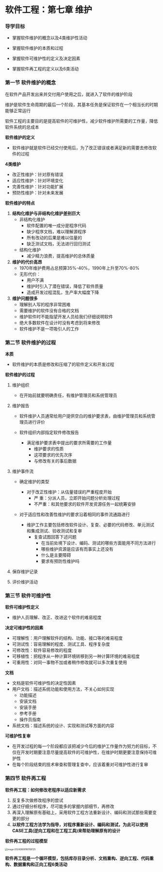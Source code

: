 # 软件工程：第七章 维护

### 导学目标

- 掌握软件维护的概念以及4类维护性活动

- 掌握软件维护的本质和过程

- 掌握软件可维护性的定义及决定因素

- 掌握软件再工程的定义以及6类活动

### 第一节 软件维护的概念

在软件产品开发出来并交付用户使用之后，就进入了软件的维护阶段

维护是软件生命周期的最后一个阶段，其基本任务是保证软件在一个相当长的时期能够正常运行

软件工程的主要目的是提高软件的可维护性，减少软件维护所需要的工作量，降低软件系统的总成本

**软件维护的定义**

- 软件维护就是软件已经交付使用后，为了改正错误或者满足新的需要去修改软件的过程

**4类维护**

- 改正性维护：针对原有错误
- 适应性维护：针对环境变化
- 完善性维护：针对功能扩展
- 预防性维护：针对未来发展

**软件维护的特点**

1. **结构化维护与非结构化维护差别巨大**
   - 非结构化维护
     - 软件配置的唯一成分是程序代码
     - 缺少程序文档，难以理解源程序
     - 所有改动的后果是难以估量的
     - 缺乏测试文档，无法进行回归测试
   - 结构化维护
     - 减少精力浪费，提高维护的总体质量
2. **维护的代价高昂**
   - 1970年维护费用占总预算35%-40%，1990年上升至70%-80%
   - 无形代价：
     - 用户不满
     - 维护时引入了潜在错误，降低了软件质量
     - 造成开发过程混乱，生产率大幅度下降
3. **维护问题很多**
   - 理解别人写的程序非常困难
   - 需要维护的软件没有合格的文档
   - 维护软件时不能指望开发人员给我们仔细说明软件
   - 绝大多数软件在设计时没有考虑到将来修改
   - 软件维护不是一项吸引人的工作

### 第二节 软件维护的过程

**本质**

- 软件维护的本质是修改和压缩了的软件定义和开发过程

**软件维护的过程**

1. 维护组织

   - 在开始前就要明确责任，有维护管理员和系统管理员

2. 维护报告

   - 软件维护人员通常给用户提供空白的维护要求表，由维护管理员和系统管理员进行评价

   - 软件组织内部指定软件修改报告
     - 满足维护要求表中提出的要求所需要的工作量
       - 维护要求的性质
       - 这项要求的优先次序
       - 与修改有关的事后数据

3. 维护事件流

   - 确定维护的类型
     - 对于改正性维护：从估量错误的严重程度开始
       - 严    重：分派人员，立即开始问题分析处理过程
       - 不严重：和其他要求的软件开发资源任务一起统筹安排

   - 对于适应性和改善性维护的要求沿着相同的事件流通路进行
     - 维护工作主要包括修改软件设计、复查、必要的代码修改、单元测试和集成测试、验收测试和复审
       - 复查试图回答下述问题
         - 在当前处境下设计、编码、测试的哪些方面能用不同方法进行
         - 哪些维护资源是应该有而事实上还没有
         - 什么是主要障碍
         - 要求有预防性维护吗

4. 保存维护记录

5. 评价维护活动

### 第三节 软件可维护性

**软件可维护性定义**

- 维护人员理解、改正、改进这个软件的难易程度

**决定可维护性的因素**

- 可理解性：用户理解软件的结构、功能、接口等的难易程度
- 可测试性：容易理解的程度、测试工具、程序复杂度
- 可修改性：软件容易修改的程度
- 可移植性：把程序从一种计算环境转移到另一种计算环境的难易程度
- 可重用性：对同一事物不加或者稍作修改就可以多次重复使用

**文档**

- 文档是软件可维护性的决定性因素
- 用户文档：描述系统功能和使用方法，不关心如何实现
  - 功能描述
  - 安装文档
  - 安装手册
  - 参考手册
  - 操作员指南
- 系统文档：描述系统的设计、实现和测试等方面的内容

**可维护性复审**

- 在开发过程的每一个阶段都应该把减少今后的维护工作量作为努力的目标，不仅在开发时期要注意尽量提高软件的可维护性，在维护时期更要注意保持可维护性
- 在每个阶段结束的技术审查和管理复查中，应该着重对可维护性进行复审

### 第四节 软件再工程

**软件再工程：如何修改老程序以适应新需求**

1. 反复多次做修改程序的尝试
2. 通过仔细分析程序，尽可能多的掌握内部细节，再修改
3. 再深入理解原有基础上，采用软件工程方法重新设计、编码和测试那些需要变更的部分
4. **以软件工程方法学为指导，对程序重新设计、编码和测试，为此可以使用CASE工具(逆向工程和在工程工具)来帮助理解原有的设计**

**软件再工程的过程模型**

<img src="https://img.noahwei.com/2024/08/08/66b4976118728.png" alt="image-20240808180106125" style="zoom:50%;" />

**软件再工程是一个循环模型，包括库存目录分析、文档重构、逆向工程、代码重构、数据重构和正向工程6类活动**
